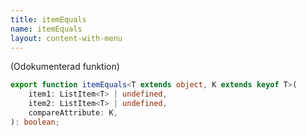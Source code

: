 ```yaml
---
title: itemEquals
name: itemEquals
layout: content-with-menu
---
```


(Odokumenterad funktion)

```ts
export function itemEquals<T extends object, K extends keyof T>(
    item1: ListItem<T> | undefined,
    item2: ListItem<T> | undefined,
    compareAttribute: K,
): boolean;
```

